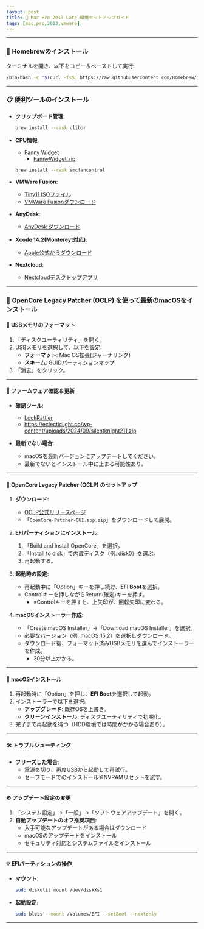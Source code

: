 ```yaml
---
layout: post
title: 🎯 Mac Pro 2013 Late 環境セットアップガイド
tags: [mac,pro,2013,vmware]
---
```


---
### 🍺 **Homebrewのインストール**  
ターミナルを開き、以下をコピー＆ペーストして実行:
   ```bash
   /bin/bash -c "$(curl -fsSL https://raw.githubusercontent.com/Homebrew/install/HEAD/install.sh)"
   ```
---

### 📋 **便利ツールのインストール**  

- **クリップボード管理**:
  ```bash
  brew install --cask clibor
  ```

- **CPU情報**:
  - [Fanny Widget](https://www.fannywidget.com/)
    - [FannyWidget.zip](https://fannywidget.com/FannyWidget.zip)
  ```bash
  brew install --cask smcfancontrol
  ```

- **VMWare Fusion**:
  - [Tiny11 ISOファイル](https://archive.org/download/tiny11-2409/tiny11%2024H2%20AMD64.iso)
  - [VMWare Fusionダウンロード](https://support.broadcom.com/group/ecx/productdownloads?subfamily=VMware+Fusion)

- **AnyDesk**:
  - [AnyDesk ダウンロード](https://anydesk.com/ja/downloads/)

- **Xcode 14.2(Montereyt対応)**:
  - [Apple公式からダウンロード](https://developer.apple.com/download/all/?q=xcode)  

- **Nextcloud**:
  - [Nextcloudデスクトップアプリ](https://nextcloud.com/install/#desktop-files)
---

### 🍎 **OpenCore Legacy Patcher (OCLP) を使って最新のmacOSをインストール**
#### 💽 **USBメモリのフォーマット**
1. 「ディスクユーティリティ」を開く。
2. USBメモリを選択して、以下を設定:
   - **フォーマット**: Mac OS拡張(ジャーナリング)
   - **スキーム**: GUIDパーティションマップ
3. 「消去」をクリック。
---

#### 🔄 **ファームウェア確認＆更新**
- **確認ツール**:
  - [LockRattler](https://eclecticlight.co/lockrattler-systhist/)
  - https://eclecticlight.co/wp-content/uploads/2024/09/silentknight211.zip

- **最新でない場合**:
  - macOSを最新バージョンにアップデートしてください。
  - 最新でないとインストール中に止まる可能性あり。
---

#### 🍎 **OpenCore Legacy Patcher (OCLP) のセットアップ**
1. **ダウンロード**:
   - [OCLP公式リリースページ](https://github.com/dortania/OpenCore-Legacy-Patcher/releases)
   - 「`OpenCore-Patcher-GUI.app.zip`」をダウンロードして展開。

2. **EFIパーティションにインストール**:
   1. 「Build and Install OpenCore」を選択。
   2. 「Install to disk」で内蔵ディスク（例: disk0）を選ぶ。
   3. 再起動する。

3. **起動時の設定**:
   - 再起動中に「Option」キーを押し続け、**EFI Boot**を選択。
   - Controlキーを押しながらReturn(確定)キーを押す。
     - ※Controlキーを押すと、上矢印が、回転矢印に変わる。

4. **macOSインストーラー作成**:
   - 「Create macOS Installer」→「Download macOS Installer」を選択。
   - 必要なバージョン（例: macOS 15.2）を選択しダウンロード。
   - ダウンロード後、フォーマット済みUSBメモリを選んでインストーラーを作成。
     - 30分以上かかる。
---

#### 🚀 **macOSインストール**
1. 再起動時に「Option」を押し、**EFI Boot**を選択して起動。
2. インストーラーで以下を選択:
   - **アップグレード**: 既存OSを上書き。
   - **クリーンインストール**: ディスクユーティリティで初期化。
3. 完了まで再起動を待つ（HDD環境では時間がかかる場合あり）。
---

#### 🛠️ **トラブルシューティング**
- **フリーズした場合**:
  - 電源を切り、再度USBから起動して再試行。
  - セーフモードでのインストールやNVRAMリセットを試す。
---

#### ⚙️ **アップデート設定の変更**
1. 「システム設定」→「一般」→「ソフトウェアアップデート」を開く。
2. **自動アップデートのオフ推奨項目**:
   - 入手可能なアップデートがある場合はダウンロード
   - macOSのアップデートをインストール
   - セキュリティ対応とシステムファイルをインストール
---

#### 💡 **EFIパーティションの操作**
- **マウント**:
  ```bash
  sudo diskutil mount /dev/diskXs1
  ```

- **起動設定**:
  ```bash
  sudo bless --mount /Volumes/EFI --setBoot --nextonly
  ```
--- 
